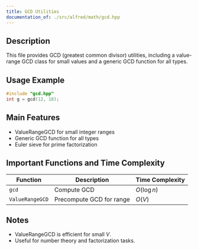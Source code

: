 ```yaml
---
title: GCD Utilities
documentation_of: ./src/alfred/math/gcd.hpp
---
```


## Description

This file provides GCD (greatest common divisor) utilities, including a value-range GCD class for small values and a generic GCD function for all types.

## Usage Example

```cpp
#include "gcd.hpp"
int g = gcd(12, 18);
```

## Main Features
- ValueRangeGCD for small integer ranges
- Generic GCD function for all types
- Euler sieve for prime factorization

## Important Functions and Time Complexity

| Function        | Description              | Time Complexity |
| --------------- | ------------------------ | --------------- |
| `gcd`           | Compute GCD              | $O(\log n)$     |
| `ValueRangeGCD` | Precompute GCD for range | $O(V)$          |

## Notes
- ValueRangeGCD is efficient for small $V$.
- Useful for number theory and factorization tasks.

